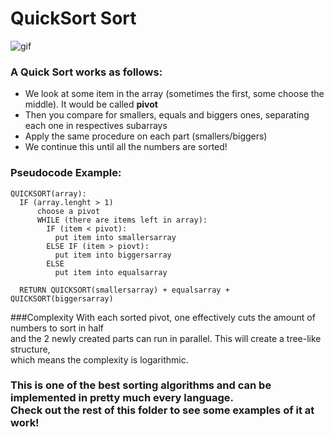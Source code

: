# QuickSort Sort
![gif](https://upload.wikimedia.org/wikipedia/commons/thumb/6/6a/Sorting_quicksort_anim.gif/220px-Sorting_quicksort_anim.gif?)

### A Quick Sort works as follows:
* We look at some item in the array (sometimes the first, some choose the middle). It would be called __pivot__
* Then you compare for smallers, equals and biggers ones, separating each one in respectives subarrays
* Apply the same procedure on each part (smallers/biggers)
* We continue this until all the numbers are sorted!

### Pseudocode Example:
```
QUICKSORT(array):
  IF (array.lenght > 1)
      choose a pivot
      WHILE (there are items left in array):
        IF (item < pivot):
          put item into smallersarray
        ELSE IF (item > piovt):
          put item into biggersarray
        ELSE
          put item into equalsarray
  
  RETURN QUICKSORT(smallersarray) + equalsarray +  QUICKSORT(biggersarray)
```
###Complexity
With each sorted pivot, one effectively cuts the amount of numbers to sort in half <br>
and the 2 newly created parts can run in parallel. This will create a tree-like structure, <br> 
which means the complexity is logarithmic.

### This is one of the best sorting algorithms and can be implemented in pretty much every language.<br>Check out the rest of this folder to see some examples of it at work!

